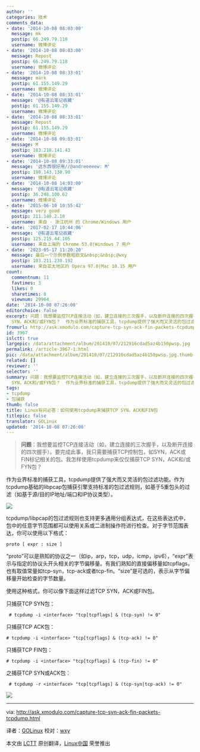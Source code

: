 ```yaml
---
author: ''
categories: 技术
comments_data:
- date: '2014-10-08 08:03:00'
  message: mk
  postip: 66.249.79.118
  username: 微博评论
- date: '2014-10-08 08:03:00'
  message: Repost
  postip: 66.249.79.118
  username: 微博评论
- date: '2014-10-08 08:33:01'
  message: mark
  postip: 61.155.149.29
  username: 微博评论
- date: '2014-10-08 08:33:01'
  message: '@有道云笔记收藏'
  postip: 61.155.149.29
  username: 微博评论
- date: '2014-10-08 08:33:01'
  message: Repost
  postip: 61.155.149.29
  username: 微博评论
- date: '2014-10-08 09:03:01'
  message: M
  postip: 183.218.141.43
  username: 微博评论
- date: '2014-10-08 09:33:01'
  message: '这东西很好用//@andreeeeew: M'
  postip: 198.143.130.90
  username: 微博评论
- date: '2014-10-08 14:03:00'
  message: '@有道云笔记收藏'
  postip: 36.248.100.62
  username: 微博评论
- date: '2015-06-10 10:55:42'
  message: very good
  postip: 211.140.2.10
  username: 来自 - 浙江杭州 的 Chrome/Windows 用户
- date: '2017-02-17 10:44:06'
  message: '@有道云笔记收藏'
  postip: 125.215.44.105
  username: 来自上海的 Chrome 53.0|Windows 7 用户
- date: '2023-05-17 11:20:20'
  message: 最后一个示例参数粗欧文&nbsp;&nbsp;@wxy
  postip: 103.211.230.192
  username: 来自亚太地区的 Opera 97.0|Mac 10.15 用户
count:
  commentnum: 11
  favtimes: 3
  likes: 0
  sharetimes: 8
  viewnum: 29964
date: '2014-10-08 07:26:00'
editorchoice: false
excerpt: 问题：我想要监控TCP连接活动（如，建立连接的三次握手，以及断开连接的四次握手）。要完成此事，我只需要捕获TCP控制包，如SYN，ACK或FIN标记相关的包。我怎样使用tcpdump来仅仅捕获TCP
  SYN，ACK和/或FYN包？  作为业界标准的捕获工具，tcpdump提供了强大而又灵活的包过滤功能。作为tcpdump基础的libpcap包捕获引擎支持标准的包过滤规则，如基于5重包头的过滤（如基于源/目的IP地址/端口和IP协议类型）。  tcpdump/libpcap的包过滤规则也支持更多通用分组表达式，在这些表达式中，包中的任意字节范围都可以使用关系或二进制操作符进行检
fromurl: http://ask.xmodulo.com/capture-tcp-syn-ack-fin-packets-tcpdump.html
id: 3967
islctt: true
largepic: /data/attachment/album/201410/07/212916cdad5az4b150pwsp.jpg
permalink: /article-3967-1.html
pic: /data/attachment/album/201410/07/212916cdad5az4b150pwsp.jpg.thumb.jpg
related: []
reviewer: ''
selector: ''
summary: 问题：我想要监控TCP连接活动（如，建立连接的三次握手，以及断开连接的四次握手）。要完成此事，我只需要捕获TCP控制包，如SYN，ACK或FIN标记相关的包。我怎样使用tcpdump来仅仅捕获TCP
  SYN，ACK和/或FYN包？  作为业界标准的捕获工具，tcpdump提供了强大而又灵活的包过滤功能。作为tcpdump基础的libpcap包捕获引擎支持标准的包过滤规则，如基于5重包头的过滤（如基于源/目的IP地址/端口和IP协议类型）。  tcpdump/libpcap的包过滤规则也支持更多通用分组表达式，在这些表达式中，包中的任意字节范围都可以使用关系或二进制操作符进行检
tags:
- tcpdump
- 包捕获
thumb: false
title: Linux有问必答：如何使用tcpdump来捕获TCP SYN，ACK和FIN包
titlepic: false
translator: GOLinux
updated: '2014-10-08 07:26:00'
---
```



> 
> **问题**：我想要监控TCP连接活动（如，建立连接的三次握手，以及断开连接的四次握手）。要完成此事，我只需要捕获TCP控制包，如SYN，ACK或FIN标记相关的包。我怎样使用tcpdump来仅仅捕获TCP SYN，ACK和/或FYN包？
> 
> 
> 


作为业界标准的捕获工具，tcpdump提供了强大而又灵活的包过滤功能。作为tcpdump基础的libpcap包捕获引擎支持标准的包过滤规则，如基于5重包头的过滤（如基于源/目的IP地址/端口和IP协议类型）。


![](/data/attachment/album/201410/07/212916cdad5az4b150pwsp.jpg)


tcpdump/libpcap的包过滤规则也支持更多通用分组表达式，在这些表达式中，包中的任意字节范围都可以使用关系或二进制操作符进行检查。对于字节范围表达，你可以使用以下格式：



```
proto [ expr : size ]

```

“proto”可以是熟知的协议之一（如ip，arp，tcp，udp，icmp，ipv6），“expr”表示与指定的协议头开头相关的字节偏移量。有我们熟知的直接偏移量如tcpflags，也有取值常量如tcp-syn，tcp-ack或者tcp-fin。“size”是可选的，表示从字节偏移量开始检查的字节数量。


使用这种格式，你可以像下面这样过滤TCP SYN，ACK或FIN包。


只捕获TCP SYN包：



```
 # tcpdump -i <interface> "tcp[tcpflags] & (tcp-syn) != 0" 

```

只捕获TCP ACK包：



```
# tcpdump -i <interface> "tcp[tcpflags] & (tcp-ack) != 0"

```

只捕获TCP FIN包：



```
# tcpdump -i <interface> "tcp[tcpflags] & (tcp-fin) != 0"

```

之捕获TCP SYN或ACK包：



```
 # tcpdump -r <interface> "tcp[tcpflags] & (tcp-syn|tcp-ack) != 0" 

```

![](/data/attachment/album/201410/07/212920y6h9az3libaatz1b.jpg)




---


via: <http://ask.xmodulo.com/capture-tcp-syn-ack-fin-packets-tcpdump.html>


译者：[GOLinux](https://github.com/GOLinux) 校对：[wxy](https://github.com/wxy)


本文由 [LCTT](https://github.com/LCTT/TranslateProject) 原创翻译，[Linux中国](http://linux.cn/) 荣誉推出